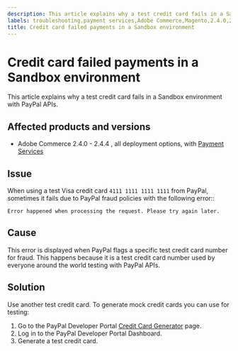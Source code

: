 ```yaml
---
description: This article explains why a test credit card fails in a Sandbox environment with PayPal APIs.
labels: troubleshooting,payment services,Adobe Commerce,Magento,2.4.0,2.4.1,2.4.3,2.4.4,on-premises,cloud infrastructure
title: Credit card failed payments in a Sandbox environment
---
```


# Credit card failed payments in a Sandbox environment

This article explains why a test credit card fails in a Sandbox environment with PayPal APIs.

## Affected products and versions


* Adobe Commerce 2.4.0 - 2.4.4 , all deployment options, with [Payment Services](https://marketplace.magento.com/magento-payment-services.html)

## Issue

When using a test Visa credit card `4111 1111 1111 1111` from PayPal, sometimes it fails due to PayPal fraud policies with the following error::

```terminal
Error happened when processing the request. Please try again later.
```

## Cause

This error is displayed when PayPal flags a specific test credit card number for fraud. This happens because it is a test credit card number used by everyone around the world testing with PayPal APIs.

## Solution

Use another test credit card. To generate mock credit cards you can use for testing:

1. Go to the PayPal Developer Portal [Credit Card Generator](https://developer.paypal.com/developer/creditCardGenerator/) page.
1. Log in to the PayPal Developer Portal Dashboard.
1. Generate a test credit card.